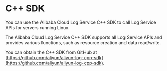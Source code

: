 # C++ SDK

You can use the Alibaba Cloud Log Service C++ SDK to call Log Service APIs for servers running Linux.

The Alibaba Cloud Log Service C++ SDK supports all Log Service APIs and provides various functions, such as resource creation and data read/write.

You can obtain the C++ SDK from GitHub at [https://github.com/aliyun/aliyun-log-cpp-sdk](https://github.com/aliyun/aliyun-log-cpp-sdk).


